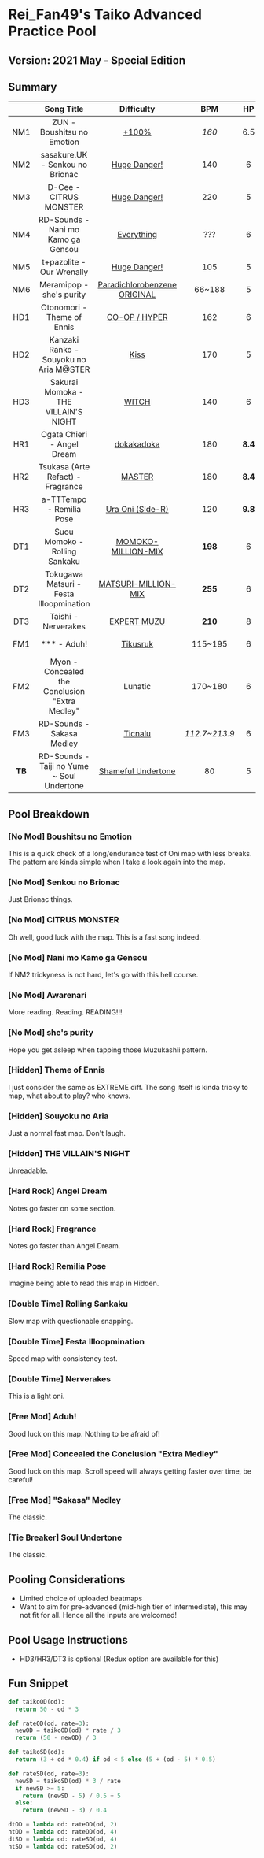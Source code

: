 # Rei_Fan49's Taiko Advanced Practice Pool

## Version: 2021 May - Special Edition

## Summary

|   | Song Title | Difficulty | BPM | HP | OD | SD | Count | Length |
|:-:|:-:|:-:|:-:|:-:|:-:|:-:|:-:|:-:|
| NM1 | ZUN - Boushitsu no Emotion | [+100%](https://osu.ppy.sh/beatmaps/267111?mode=taiko) | *160* | 6.5 | 6<br>*32ms* | 6<br>*x5.5* | 1,620 | 240 |
| NM2 | sasakure.UK - Senkou no Brionac | [Huge Danger!](https://osu.ppy.sh/beatmaps/2843667?mode=taiko) | 140 | 6 | 6<br>*32ms* | 6<br>*x5.5* | 747 | 135 |
| NM3 | D-Cee - CITRUS MONSTER | [Huge Danger!](https://osu.ppy.sh/beatmaps/2960601?mode=taiko) | 220 | 5 | 6<br>*32ms* | 6<br>*x5.5* | 817 | 119 |
| NM4 | RD-Sounds - Nani mo Kamo ga Gensou | [Everything](https://osu.ppy.sh/beatmaps/2706338?mode=taiko) | ??? | 6 | 7<br>*29ms* | 7<br>*x6.0* | 979 | 260 |
| NM5 | t+pazolite - Our Wrenally | [Huge Danger!](https://osu.ppy.sh/beatmaps/2933908?mode=taiko) | 105 | 5 | 6<br>*32ms* | 6<br>*x5.5* | 806 | 131 |
| NM6 | Meramipop - she's purity | [Paradichlorobenzene ORIGINAL](https://osu.ppy.sh/beatmaps/2537487?mode=taiko) | 66~188 | 5 | 7<br>*29ms* | 7<br>*x6.0* | 1,906 | 348 |
| HD1 | Otonomori - Theme of Ennis | [CO-OP / HYPER](https://osu.ppy.sh/beatmaps/2960085?mode=taiko) | 162 | 6 | 6<br>*32ms* | 6<br>*x5.5* | 1,117 | 189 |
| HD2 | Kanzaki Ranko - Souyoku no Aria M@STER | [Kiss](https://osu.ppy.sh/beatmaps/2895660?mode=taiko) | 170 | 5 | 6<br>*32ms* | 6<br>*x5.5* | 811 | 192 |
| HD3 | Sakurai Momoka - THE VILLAIN'S NIGHT | [WITCH](https://osu.ppy.sh/beatmaps/2861578?mode=taiko) | 140 | 6 | 6<br>*32ms* | 6<br>*x5.5* | 585 | 123 |
| HR1 | Ogata Chieri - Angel Dream | [dokakadoka](https://osu.ppy.sh/beatmaps/2894090?mode=taiko) | 180 | **8.4** | **7.7**<br>*26.9ms* | **7.7**<br>*x6.35* | 765 | 130 |
| HR2 | Tsukasa (Arte Refact) - Fragrance | [MASTER](https://osu.ppy.sh/beatmaps/2908364?mode=taiko) | 180 | **8.4** | **8.4**<br>*24.8ms* | **8.4**<br>*x6.7* | 449 | 65 |
| HR3 | a-TTTempo - Remilia Pose | [Ura Oni (Side-R)](https://osu.ppy.sh/beatmaps/2104532?mode=taiko) | 120 | **9.8** | **8.4**<br>*24.8ms* | **8.4**<br>*x6.7* | 433 | 81 |
| DT1 | Suou Momoko - Rolling Sankaku | [MOMOKO-MILLION-MIX](https://osu.ppy.sh/beatmaps/2857469?mode=taiko) | **198** | 6 | **8.88**<br>*23.33ms* | **1.875**<br>*x3.75* | 840 | **163** |
| DT2 | Tokugawa Matsuri - Festa Illoopmination | [MATSURI-MILLION-MIX](https://osu.ppy.sh/beatmaps/2628306?mode=taiko) | **255** | 6 | **9.55**<br>*21.33ms* | **2.813**<br>*x4.125* | 765 | **126** |
| DT3 | Taishi - Nerverakes | [EXPERT MUZU](https://osu.ppy.sh/beatmaps/2666645?mode=taiko) | **210** | 8 | **9.55**<br>*21.33ms* | **2.813**<br>*x4.125* | 541 | **53** |
| FM1 | \*\*\* - Aduh! | [Tikusruk](https://osu.ppy.sh/beatmaps/2706331?mode=taiko) | 115~195 | 6 | 7<br>*29ms* | 7<br>*x6.0* | 1,111 | 178 |
| FM2 | Myon - Concealed the Conclusion "Extra Medley" | Lunatic | 170~180 | 6 | 6<br>*32ms* | 6<br>*x5.5* | 1,026 | 185 |
| FM3 | RD-Sounds - Sakasa Medley | [Ticnalu](https://osu.ppy.sh/beatmaps/2796737?mode=taiko) | *112.7~213.9* | 6 | 6<br>*32ms* | 6<br>*x5.5* | 949 | 172 |
| **TB** | RD-Sounds - Taiji no Yume ~ Soul Undertone | [Shameful Undertone](https://osu.ppy.sh/beatmaps/2529209?mode=taiko) | 80 | 5 | 7<br>*29ms* | 7<br>*x6.0* | 2,300 | 385 |

## Pool Breakdown

### [No Mod] Boushitsu no Emotion

This is a quick check of a long/endurance test of Oni map with less breaks. The pattern are kinda simple when I take a look again into the map.

### [No Mod] Senkou no Brionac

Just Brionac things.

### [No Mod] CITRUS MONSTER

Oh well, good luck with the map. This is a fast song indeed.

### [No Mod] Nani mo Kamo ga Gensou

If NM2 trickyness is not hard, let's go with this hell course.

### [No Mod] Awarenari

More reading. Reading. READING!!!

### [No Mod] she's purity

Hope you get asleep when tapping those Muzukashii pattern.

### [Hidden] Theme of Ennis

I just consider the same as EXTREME diff. The song itself is kinda tricky to map, what about to play? who knows.

### [Hidden] Souyoku no Aria

Just a normal fast map. Don't laugh.

### [Hidden] THE VILLAIN'S NIGHT

Unreadable.

### [Hard Rock] Angel Dream

Notes go faster on some section.

### [Hard Rock] Fragrance

Notes go faster than Angel Dream.

### [Hard Rock] Remilia Pose

Imagine being able to read this map in Hidden.

### [Double Time] Rolling Sankaku

Slow map with questionable snapping.

### [Double Time] Festa Illoopmination

Speed map with consistency test.

### [Double Time] Nerverakes

This is a light oni.

### [Free Mod] Aduh!

Good luck on this map. Nothing to be afraid of!

### [Free Mod] Concealed the Conclusion "Extra Medley"

Good luck on this map. Scroll speed will always getting faster over time, be careful!

### [Free Mod] "Sakasa" Medley

The classic.

### [Tie Breaker] Soul Undertone

The classic.

## Pooling Considerations

- Limited choice of uploaded beatmaps
- Want to aim for pre-advanced (mid-high tier of intermediate), this may not fit for all. Hence all the inputs are welcomed!

## Pool Usage Instructions

- HD3/HR3/DT3 is optional (Redux option are available for this)

## Fun Snippet

```python
def taikoOD(od):
  return 50 - od * 3

def rateOD(od, rate=3):
  newOD = taikoOD(od) * rate / 3
  return (50 - newOD) / 3

def taikoSD(od):
  return (3 + od * 0.4) if od < 5 else (5 + (od - 5) * 0.5)

def rateSD(od, rate=3):
  newSD = taikoSD(od) * 3 / rate
  if newSD >= 5:
    return (newSD - 5) / 0.5 + 5
  else:
    return (newSD - 3) / 0.4

dtOD = lambda od: rateOD(od, 2)
htOD = lambda od: rateOD(od, 4)
dtSD = lambda od: rateSD(od, 4)
htSD = lambda od: rateSD(od, 2)
```